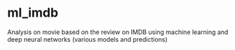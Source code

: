 # ml_imdb
Analysis on movie based on the review on IMDB using machine learning and deep neural networks (various models and predictions)
